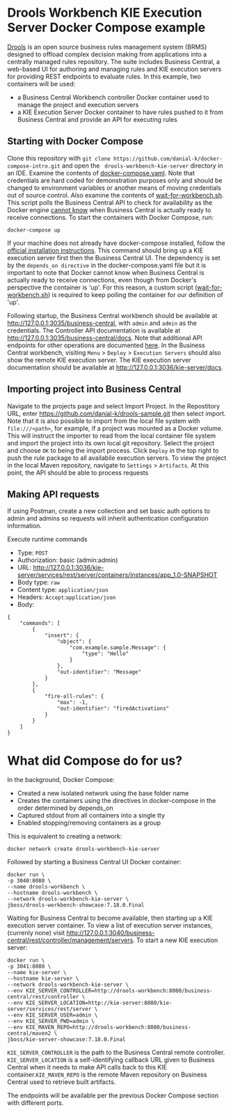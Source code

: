 # Drools Workbench KIE Execution Server Docker Compose example
[Drools](https://docs.jboss.org/drools/release/7.18.0.Final/drools-docs/html_single/) is an open source business rules management system (BRMS) designed to offload complex decision making from applications into a centrally managed rules repository. The suite includes Business Central, a web-based UI for authoring and managing rules and KIE execution servers for providing REST endpoints to evaluate rules.
In this example, two containers will be used:
- a Business Central Workbench controller Docker container used to manage the project and execution servers
- a KIE Execution Server Docker container to have rules pushed to it from Business Central and provide an API for executing rules

## Starting with Docker Compose
Clone this repository with ```git clone https://github.com/danial-k/docker-compose-intro.git``` and open the ```
drools-workbench-kie-server``` directory in an IDE. Examine the contents of [docker-compose.yaml](docker-compose.yaml).  Note that credentials are hard coded for demonstration purposes only and should be changed to environment variables or another means of moving credentials out of source control. Also examine the contents of [wait-for-workbench.sh](wait-for-workbench.sh).  This script polls the Business Central API to check for availability as the Docker engine [cannot know](https://docs.docker.com/compose/startup-order/) when Business Central is actually ready to receive connections.  To start the containers with Docker Compose, run:
```shell
docker-compose up
```
If your machine does not already have docker-compose installed, follow the [official installation instructions](https://docs.docker.com/compose/install/). This command should bring up a KIE execution server first then the Business Central UI. The dependency is set by the ```depends_on directive``` in the docker-compose.yaml file but it is important to note that Docker cannot know when Business Central is actually ready to receive connections, even though from Docker's perspective the container is 'up'.  For this reason, a custom script ([wait-for-workbench.sh](wait-for-workbench.sh)) is required to keep polling the container for our definition of 'up'.

Following startup, the Business Central workbench should be available at http://127.0.0.1:3035/business-central, with ```admin``` and ```admin``` as the credentials.  The Controller API documentation is available at http://127.0.0.1:3035/business-central/docs.  Note that additional API endpoints for other operations are documented [here](https://docs.jboss.org/drools/release/7.18.0.Final/drools-docs/html_single/#knowledge-store-rest-api-endpoints-ref_decision-tables).  In the Business Central workbench, visiting ```Menu``` > ```Deploy``` > ```Execution Servers``` should also show the remote KIE execution server.  The KIE execution server documentation should be available at http://127.0.0.1:3036/kie-server/docs.

## Importing project into Business Central
Navigate to the projects page and select Import Project. In the Repostitory URL, enter https://github.com/danial-k/drools-sample.git then select import. Note that it is also possible to import from the local file system with ```file:///<path>```, for example, if a project was mounted as a Docker volume. This will instruct the importer to read from the local container file system and import the project into its own local git repository. Select the project and choose ```OK``` to being the import process. Click ```Deploy``` in the top right to push the rule package to all availabile execution servers.  To view the project in the local Maven repository, navigate to ```Settings``` > ```Artifacts```.  At this point, the API should be able to process requests 

## Making API requests
If using Postman, create a new collection and set basic auth options to admin and admins so requests will inherit authentication configuration information.

Execute runtime commands
- Type: ```POST```
- Authorization: basic (admin:admin)
- URL: http://127.0.0.1:3036/kie-server/services/rest/server/containers/instances/app_1.0-SNAPSHOT
- Body type: ```raw```
- Content type: ```application/json```
- Headers: ```Accept```:```application/json```
- Body:
```
{
    "commands": [
        {
            "insert": {
                "object": {
                    "com.example.sample.Message": {
                        "type": "Hello"
                    }
                },
                "out-identifier": "Message"
            }
        },
        {
            "fire-all-rules": {
                "max": -1,
                "out-identifier": "firedActivations"
            }
        }
    ]
}
```

# What did Compose do for us?
In the background, Docker Compose:
- Created a new isolated network using the base folder name
- Creates the containers using the directives in docker-compose in the order determined by depends_on
- Captured stdout from all containers into a single tty
- Enabled stopping/removing containers as a group

This is equivalent to creating a network:
```shell
docker network create drools-workbench-kie-server
```

Followed by starting a Business Central UI Docker container:
```shell
docker run \
-p 3040:8080 \
--name drools-workbench \
--hostname drools-workbench \
--network drools-workbench-kie-server \
jboss/drools-workbench-showcase:7.18.0.Final
```

Waiting for Business Central to become available, then starting up a KIE execution server container.  To view a list of execution server instances, (currenly none) visit http://127.0.0.1:3040/business-central/rest/controller/management/servers.   To start a new KIE execution server:
```shell
docker run \
-p 3041:8080 \
--name kie-server \
--hostname kie-server \
--network drools-workbench-kie-server \
--env KIE_SERVER_CONTROLLER=http://drools-workbench:8080/business-central/rest/controller \
--env KIE_SERVER_LOCATION=http://kie-server:8080/kie-server/services/rest/server \
--env KIE_SERVER_USER=admin \
--env KIE_SERVER_PWD=admin \
--env KIE_MAVEN_REPO=http://drools-workbench:8080/business-central/maven2 \
jboss/kie-server-showcase:7.18.0.Final
```
```KIE_SERVER_CONTROLLER``` is the path to the Business Central remote controller. ```KIE_SERVER_LOCATION``` is a self-identifying callback URL given to Business Central when it needs to make API calls back to this KIE container.```KIE_MAVEN_REPO``` is the remote Maven repository on Business Central used to retrieve built artifacts.

The endpoints will be available per the previous Docker Compose section with different ports.
